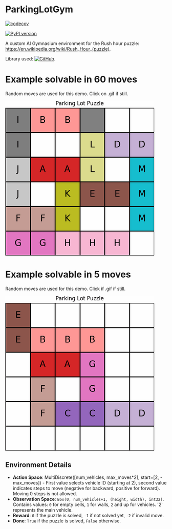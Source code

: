 # ParkingLotGym

[![codecov](https://codecov.io/gh/EvalVis/ParkingLotGym/branch/main/graph/badge.svg)](https://codecov.io/gh/EvalVis/ParkingLotGym)

[![PyPI version](https://badge.fury.io/py/ParkingLotGym.svg)](https://pypi.org/project/parkinglotgym/)

A custom AI Gymnasium environment for the Rush hour puzzle: https://en.wikipedia.org/wiki/Rush_Hour_(puzzle).

Library used: [![GitHub](https://img.shields.io/badge/GitHub-EvalVis/ParkingLot-black?style=flat&logo=github)](https://github.com/EvalVis/ParkingLot).

# Example solvable in 60 moves

Random moves are used for this demo. Click on .gif if still.

![ParkingLot60](images/parking_lot_60.gif)

# Example solvable in 5 moves

Random moves are used for this demo. Click if .gif if still.

![ParkingLot5](images/parking_lot_5.gif)

## Environment Details

- **Action Space**: MultiDiscrete([num_vehicles, max_moves*2], start=[2, -max_moves]) - First value selects vehicle ID (starting at 2), second value indicates steps to move (negative for backward, positive for forward). Moving 0 steps is not allowed.
- **Observation Space**: `Box(0, num_vehicles+1, (height, width), int32)`.
Contains values: `0` for empty cells, `1` for walls, `2` and up for vehicles. '2` represents the main vehicle.
- **Reward**: `0` if the puzzle is solved, `-1` if not solved yet, `-2` if invalid move.
- **Done**: `True` if the puzzle is solved, `False` otherwise.